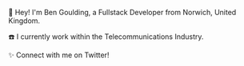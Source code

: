 👋 Hey! I'm Ben Goulding, a Fullstack Developer from Norwich, United Kingdom.

:telephone: I currently work within the Telecommunications Industry.

✨ Connect with me on Twitter!
